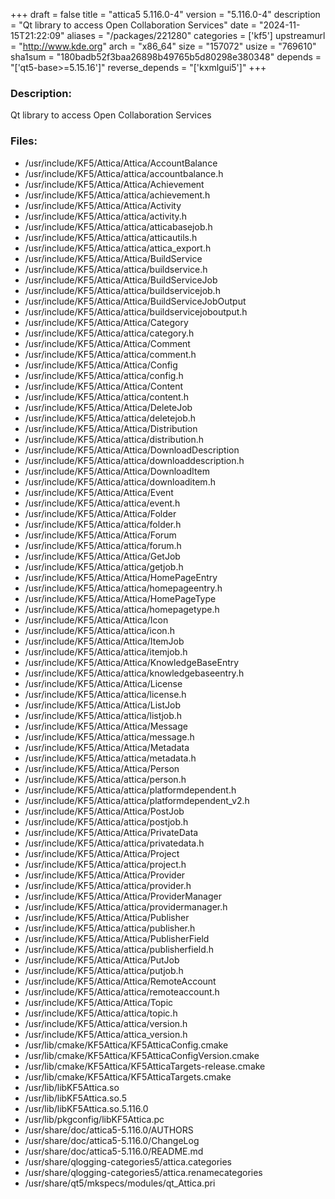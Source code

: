 +++
draft = false
title = "attica5 5.116.0-4"
version = "5.116.0-4"
description = "Qt library to access Open Collaboration Services"
date = "2024-11-15T21:22:09"
aliases = "/packages/221280"
categories = ['kf5']
upstreamurl = "http://www.kde.org"
arch = "x86_64"
size = "157072"
usize = "769610"
sha1sum = "180badb52f3baa26898b49765b5d80298e380348"
depends = "['qt5-base>=5.15.16']"
reverse_depends = "['kxmlgui5']"
+++
### Description: 
Qt library to access Open Collaboration Services

### Files: 
* /usr/include/KF5/Attica/Attica/AccountBalance
* /usr/include/KF5/Attica/attica/accountbalance.h
* /usr/include/KF5/Attica/Attica/Achievement
* /usr/include/KF5/Attica/attica/achievement.h
* /usr/include/KF5/Attica/Attica/Activity
* /usr/include/KF5/Attica/attica/activity.h
* /usr/include/KF5/Attica/attica/atticabasejob.h
* /usr/include/KF5/Attica/attica/atticautils.h
* /usr/include/KF5/Attica/attica/attica_export.h
* /usr/include/KF5/Attica/Attica/BuildService
* /usr/include/KF5/Attica/attica/buildservice.h
* /usr/include/KF5/Attica/Attica/BuildServiceJob
* /usr/include/KF5/Attica/attica/buildservicejob.h
* /usr/include/KF5/Attica/Attica/BuildServiceJobOutput
* /usr/include/KF5/Attica/attica/buildservicejoboutput.h
* /usr/include/KF5/Attica/Attica/Category
* /usr/include/KF5/Attica/attica/category.h
* /usr/include/KF5/Attica/Attica/Comment
* /usr/include/KF5/Attica/attica/comment.h
* /usr/include/KF5/Attica/Attica/Config
* /usr/include/KF5/Attica/attica/config.h
* /usr/include/KF5/Attica/Attica/Content
* /usr/include/KF5/Attica/attica/content.h
* /usr/include/KF5/Attica/Attica/DeleteJob
* /usr/include/KF5/Attica/attica/deletejob.h
* /usr/include/KF5/Attica/Attica/Distribution
* /usr/include/KF5/Attica/attica/distribution.h
* /usr/include/KF5/Attica/Attica/DownloadDescription
* /usr/include/KF5/Attica/attica/downloaddescription.h
* /usr/include/KF5/Attica/Attica/DownloadItem
* /usr/include/KF5/Attica/attica/downloaditem.h
* /usr/include/KF5/Attica/Attica/Event
* /usr/include/KF5/Attica/attica/event.h
* /usr/include/KF5/Attica/Attica/Folder
* /usr/include/KF5/Attica/attica/folder.h
* /usr/include/KF5/Attica/Attica/Forum
* /usr/include/KF5/Attica/attica/forum.h
* /usr/include/KF5/Attica/Attica/GetJob
* /usr/include/KF5/Attica/attica/getjob.h
* /usr/include/KF5/Attica/Attica/HomePageEntry
* /usr/include/KF5/Attica/attica/homepageentry.h
* /usr/include/KF5/Attica/Attica/HomePageType
* /usr/include/KF5/Attica/attica/homepagetype.h
* /usr/include/KF5/Attica/Attica/Icon
* /usr/include/KF5/Attica/attica/icon.h
* /usr/include/KF5/Attica/Attica/ItemJob
* /usr/include/KF5/Attica/attica/itemjob.h
* /usr/include/KF5/Attica/Attica/KnowledgeBaseEntry
* /usr/include/KF5/Attica/attica/knowledgebaseentry.h
* /usr/include/KF5/Attica/Attica/License
* /usr/include/KF5/Attica/attica/license.h
* /usr/include/KF5/Attica/Attica/ListJob
* /usr/include/KF5/Attica/attica/listjob.h
* /usr/include/KF5/Attica/Attica/Message
* /usr/include/KF5/Attica/attica/message.h
* /usr/include/KF5/Attica/Attica/Metadata
* /usr/include/KF5/Attica/attica/metadata.h
* /usr/include/KF5/Attica/Attica/Person
* /usr/include/KF5/Attica/attica/person.h
* /usr/include/KF5/Attica/attica/platformdependent.h
* /usr/include/KF5/Attica/attica/platformdependent_v2.h
* /usr/include/KF5/Attica/Attica/PostJob
* /usr/include/KF5/Attica/attica/postjob.h
* /usr/include/KF5/Attica/Attica/PrivateData
* /usr/include/KF5/Attica/attica/privatedata.h
* /usr/include/KF5/Attica/Attica/Project
* /usr/include/KF5/Attica/attica/project.h
* /usr/include/KF5/Attica/Attica/Provider
* /usr/include/KF5/Attica/attica/provider.h
* /usr/include/KF5/Attica/Attica/ProviderManager
* /usr/include/KF5/Attica/attica/providermanager.h
* /usr/include/KF5/Attica/Attica/Publisher
* /usr/include/KF5/Attica/attica/publisher.h
* /usr/include/KF5/Attica/Attica/PublisherField
* /usr/include/KF5/Attica/attica/publisherfield.h
* /usr/include/KF5/Attica/Attica/PutJob
* /usr/include/KF5/Attica/attica/putjob.h
* /usr/include/KF5/Attica/Attica/RemoteAccount
* /usr/include/KF5/Attica/attica/remoteaccount.h
* /usr/include/KF5/Attica/Attica/Topic
* /usr/include/KF5/Attica/attica/topic.h
* /usr/include/KF5/Attica/attica/version.h
* /usr/include/KF5/Attica/attica_version.h
* /usr/lib/cmake/KF5Attica/KF5AtticaConfig.cmake
* /usr/lib/cmake/KF5Attica/KF5AtticaConfigVersion.cmake
* /usr/lib/cmake/KF5Attica/KF5AtticaTargets-release.cmake
* /usr/lib/cmake/KF5Attica/KF5AtticaTargets.cmake
* /usr/lib/libKF5Attica.so
* /usr/lib/libKF5Attica.so.5
* /usr/lib/libKF5Attica.so.5.116.0
* /usr/lib/pkgconfig/libKF5Attica.pc
* /usr/share/doc/attica5-5.116.0/AUTHORS
* /usr/share/doc/attica5-5.116.0/ChangeLog
* /usr/share/doc/attica5-5.116.0/README.md
* /usr/share/qlogging-categories5/attica.categories
* /usr/share/qlogging-categories5/attica.renamecategories
* /usr/share/qt5/mkspecs/modules/qt_Attica.pri
